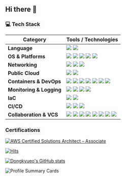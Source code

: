 ## Hi there 👋

<!--
**dongkyueo-ros/dongkyueo-ros** is a ✨ _special_ ✨ repository because its `README.md` (this file) appears on your GitHub profile.

Here are some ideas to get you started:

- 🔭 I’m currently working on ...
- 🌱 I’m currently learning ...
- 👯 I’m looking to collaborate on ...
- 🤔 I’m looking for help with ...
- 💬 Ask me about ...
- 📫 How to reach me: ...
- 😄 Pronouns: ...
- ⚡ Fun fact: ...
-->

### 💻 Tech Stack

| Category                      | Tools / Technologies |
|------------------------------|----------------------|
| **Language**             | ![](https://img.shields.io/badge/C++-00599C?style=plastic&logo=C%2B%2B&logoColor=white) ![](https://img.shields.io/badge/Python-3766AB?style=plastic&logo=Python&logoColor=white) |
| **OS & Platforms**      | ![](https://img.shields.io/badge/Linux-FCC624?style=plastic&logo=linux&logoColor=black) ![](https://img.shields.io/badge/Ubuntu-E95420?style=plastic&logo=ubuntu&logoColor=white) ![](https://img.shields.io/badge/RHEL-EE0000?style=plastic&logo=redhat&logoColor=white) ![](https://img.shields.io/badge/Rocky%20Linux-10B981?style=plastic&logo=rockylinux&logoColor=white) ![](https://img.shields.io/badge/CentOS-262577?style=plastic&logo=centos&logoColor=white) |
| **Networking**      | ![](https://img.shields.io/badge/Network-009FDB?style=plastic&logo=&logoColor=white) ![](https://img.shields.io/badge/Fortinet-EE3124?style=plastic&logo=fortinet&logoColor=black) ![](https://img.shields.io/badge/OpenVPN-EA7E20?style=plastic&logo=openvpn&logoColor=white) |
| **Public Cloud**          | ![](https://img.shields.io/badge/Amazon%20AWS-232F3E?style=plastic&logo=amazonwebservices&logoColor=white) ![](https://img.shields.io/badge/Azure_AI-0078D4?style=plastic&logo=openai&logoColor=white) |
| **Containers & DevOps** | ![](https://img.shields.io/badge/Docker-2496ED?style=plastic&logo=docker&logoColor=white) ![](https://img.shields.io/badge/Kubernetes-326CE5?style=plastic&logo=kubernetes&logoColor=white) ![](https://img.shields.io/badge/KubeSpray-3D647F?style=plastic&logo=kubespray&logoColor=white) ![](https://img.shields.io/badge/EKS-FF9900?style=plastic&logo=amazoneks&logoColor=white) ![](https://img.shields.io/badge/Helm-0F1689?style=plastic&logo=helm&logoColor=white) ![](https://img.shields.io/badge/ArgoCD-EF7B4D?style=plastic&logo=argo&logoColor=white) ![](https://img.shields.io/badge/Lens-3D90CE?style=plastic&logo=lens&logoColor=white) |
| **Monitoring & Logging**  | ![](https://img.shields.io/badge/Grafana-F46800?style=plastic&logo=grafana&logoColor=white) ![](https://img.shields.io/badge/Prometheus-E6522C?style=plastic&logo=prometheus&logoColor=white) ![](https://img.shields.io/badge/Telegraf-3E4E88?style=plastic&logo=influxdb&logoColor=white) ![](https://img.shields.io/badge/InfluxDB-22ADF6?style=plastic&logo=influxdb&logoColor=white) |
| **IaC**                   | ![](https://img.shields.io/badge/Terraform-844FBA?style=plastic&logo=terraform&logoColor=white) ![](https://img.shields.io/badge/Ansible-EE0000?style=plastic&logo=ansible&logoColor=white) |
| **CI/CD**                 | ![](https://img.shields.io/badge/GitHub%20Actions-2088FF?style=plastic&logo=githubactions&logoColor=white) ![](https://img.shields.io/badge/GitLab%20CI-FC6D26?style=plastic&logo=gitlab&logoColor=white) ![](https://img.shields.io/badge/Bitbucket%20Pipeline-0052CC?style=plastic&logo=bitbucket&logoColor=white) |
| **Collaboration & VCS**   | ![](https://img.shields.io/badge/Git-F05032?style=plastic&logo=git&logoColor=white) ![](https://img.shields.io/badge/GitHub-181717?style=plastic&logo=github&logoColor=white) ![](https://img.shields.io/badge/GitLab-FC6D26?style=plastic&logo=gitlab&logoColor=white) ![](https://img.shields.io/badge/Bitbucket-0052CC?style=plastic&logo=bitbucket&logoColor=white) ![](https://img.shields.io/badge/Jira-0053CC?style=plastic&logo=jira&logoColor=white) ![](https://img.shields.io/badge/Confluence-172B4D?style=plastic&logo=confluence&logoColor=white) ![](https://img.shields.io/badge/Notion-000000?style=plastic&logo=notion&logoColor=white) ![](https://img.shields.io/badge/Slack-4A154B?style=plastic&logo=slack&logoColor=white) |

### Certifications

<!--START_SECTION:badges-->
[![AWS Certified Solutions Architect – Associate](https://images.credly.com/size/110x110/images/0e284c3f-5164-4b21-8660-0d84737941bc/image.png)](http://www.credly.com/badges/6aed9606-ac65-462d-ae7d-dfed5942a2bd "AWS Certified Solutions Architect – Associate")
<!--END_SECTION:badges-->

[![Hits](https://hits.seeyoufarm.com/api/count/incr/badge.svg?url=https%3A%2F%2Fgithub.com%2Fgjbae1212%2Fhit-counter)](https://hits.seeyoufarm.com)

[![Dongkyueo's GitHub stats](https://github-readme-stats.vercel.app/api?username=dongkyueo-ros&theme=swift)](https://github.com/dongkyueo-ros/github-readme-stats)

<!--[![trophy](https://github-profile-trophy.vercel.app/?username=dongkyueo-ros)](https://github.com/dongkyueo-ros/github-profile-trophy)-->

![Profile Summary Cards](https://github-profile-summary-cards.vercel.app/api/cards/profile-details?username=dongkyueo-ros&theme=vue)